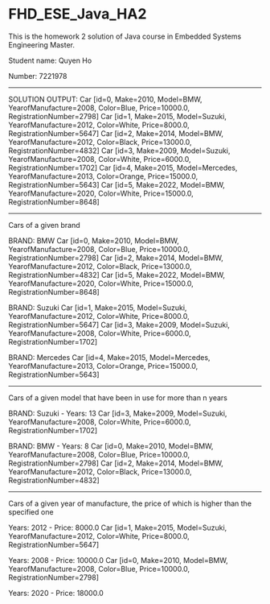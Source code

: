 # FHD_ESE_Java_HA2
This is the homework 2 solution of Java course in Embedded Systems Engineering Master. 

Student name: Quyen Ho

Number: 7221978


************************************************************
SOLUTION OUTPUT: 
Car [id=0, Make=2010, Model=BMW, YearofManufacture=2008, Color=Blue, Price=10000.0, RegistrationNumber=2798]
Car [id=1, Make=2015, Model=Suzuki, YearofManufacture=2012, Color=White, Price=8000.0, RegistrationNumber=5647]
Car [id=2, Make=2014, Model=BMW, YearofManufacture=2012, Color=Black, Price=13000.0, RegistrationNumber=4832]
Car [id=3, Make=2009, Model=Suzuki, YearofManufacture=2008, Color=White, Price=6000.0, RegistrationNumber=1702]
Car [id=4, Make=2015, Model=Mercedes, YearofManufacture=2013, Color=Orange, Price=15000.0, RegistrationNumber=5643]
Car [id=5, Make=2022, Model=BMW, YearofManufacture=2020, Color=White, Price=15000.0, RegistrationNumber=8648]

**************************
Cars of a given brand

BRAND: BMW
Car [id=0, Make=2010, Model=BMW, YearofManufacture=2008, Color=Blue, Price=10000.0, RegistrationNumber=2798]
Car [id=2, Make=2014, Model=BMW, YearofManufacture=2012, Color=Black, Price=13000.0, RegistrationNumber=4832]
Car [id=5, Make=2022, Model=BMW, YearofManufacture=2020, Color=White, Price=15000.0, RegistrationNumber=8648]

BRAND: Suzuki
Car [id=1, Make=2015, Model=Suzuki, YearofManufacture=2012, Color=White, Price=8000.0, RegistrationNumber=5647]
Car [id=3, Make=2009, Model=Suzuki, YearofManufacture=2008, Color=White, Price=6000.0, RegistrationNumber=1702]

BRAND: Mercedes
Car [id=4, Make=2015, Model=Mercedes, YearofManufacture=2013, Color=Orange, Price=15000.0, RegistrationNumber=5643]

**************************
Cars of a given model that have been in use for more than n years

BRAND: Suzuki - Years: 13
Car [id=3, Make=2009, Model=Suzuki, YearofManufacture=2008, Color=White, Price=6000.0, RegistrationNumber=1702]

BRAND: BMW - Years: 8
Car [id=0, Make=2010, Model=BMW, YearofManufacture=2008, Color=Blue, Price=10000.0, RegistrationNumber=2798]
Car [id=2, Make=2014, Model=BMW, YearofManufacture=2012, Color=Black, Price=13000.0, RegistrationNumber=4832]

**************************
Cars of a given year of manufacture, the price of which is higher than the specified one

Years: 2012 - Price: 8000.0
Car [id=1, Make=2015, Model=Suzuki, YearofManufacture=2012, Color=White, Price=8000.0, RegistrationNumber=5647]

Years: 2008 - Price: 10000.0
Car [id=0, Make=2010, Model=BMW, YearofManufacture=2008, Color=Blue, Price=10000.0, RegistrationNumber=2798]

Years: 2020 - Price: 18000.0
